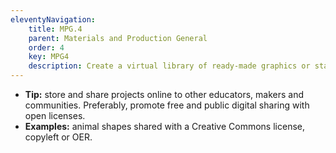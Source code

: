 ```yaml
---
eleventyNavigation:
    title: MPG.4
    parent: Materials and Production General
    order: 4
    key: MPG4
    description: Create a virtual library of ready-made graphics or standardized tactile elements that can be reused in different projects.
---
```

- **Tip:** store and share projects online to other educators, makers and communities. Preferably, promote free and
public digital sharing with open licenses.
- **Examples:** animal shapes shared with a Creative Commons license, copyleft or OER.
